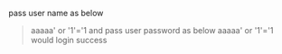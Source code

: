 pass user name as below

> aaaaa' or '1'='1
> and pass user password as below
> aaaaa' or '1'='1
> would login success
